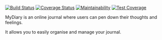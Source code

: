 [![Build Status](https://travis-ci.org/Victor-Ugwueze/MyDiary.svg?branch=develop)](https://travis-ci.org/Victor-Ugwueze/MyDiary) [![Coverage Status](https://coveralls.io/repos/github/Victor-Ugwueze/MyDiary/badge.svg?branch=develop)](https://coveralls.io/github/Victor-Ugwueze/MyDiary?branch=develop) [![Maintainability](https://api.codeclimate.com/v1/badges/93ffe0edd3ec05a2031f/maintainability)](https://codeclimate.com/github/Victor-Ugwueze/MyDiary/maintainability) [![Test Coverage](https://api.codeclimate.com/v1/badges/93ffe0edd3ec05a2031f/test_coverage)](https://codeclimate.com/github/Victor-Ugwueze/MyDiary/test_coverage)

MyDiary is an online journal where users can pen down their thoughts and feelings. 

It allows you to easily organise and manage your journal.
